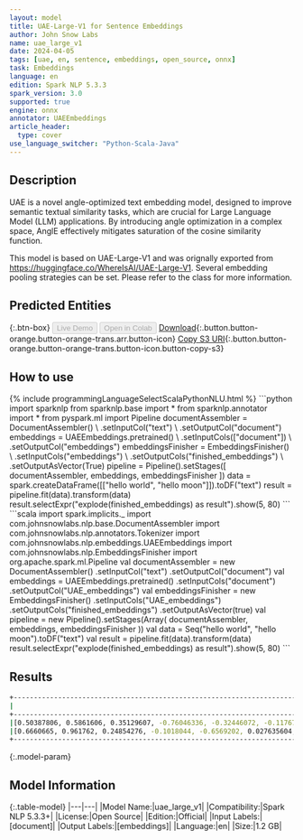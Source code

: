 ```yaml
---
layout: model
title: UAE-Large-V1 for Sentence Embeddings
author: John Snow Labs
name: uae_large_v1
date: 2024-04-05
tags: [uae, en, sentence, embeddings, open_source, onnx]
task: Embeddings
language: en
edition: Spark NLP 5.3.3
spark_version: 3.0
supported: true
engine: onnx
annotator: UAEEmbeddings
article_header:
  type: cover
use_language_switcher: "Python-Scala-Java"
---
```


## Description

UAE is a novel angle-optimized text embedding model, designed to improve semantic textual
similarity tasks, which are crucial for Large Language Model (LLM) applications. By
introducing angle optimization in a complex space, AnglE effectively mitigates saturation of
the cosine similarity function.

This model is based on UAE-Large-V1 and was orignally exported from https://huggingface.co/WhereIsAI/UAE-Large-V1. Several embedding pooling strategies can be set. Please refer to the class for more information.

## Predicted Entities



{:.btn-box}
<button class="button button-orange" disabled>Live Demo</button>
<button class="button button-orange" disabled>Open in Colab</button>
[Download](https://s3.amazonaws.com/auxdata.johnsnowlabs.com/public/models/uae_large_v1_en_5.3.3_3.0_1712335736995.zip){:.button.button-orange.button-orange-trans.arr.button-icon}
[Copy S3 URI](s3://auxdata.johnsnowlabs.com/public/models/uae_large_v1_en_5.3.3_3.0_1712335736995.zip){:.button.button-orange.button-orange-trans.button-icon.button-copy-s3}

## How to use



<div class="tabs-box" markdown="1">
{% include programmingLanguageSelectScalaPythonNLU.html %}
```python
import sparknlp
from sparknlp.base import *
from sparknlp.annotator import *
from pyspark.ml import Pipeline
documentAssembler = DocumentAssembler() \
    .setInputCol("text") \
    .setOutputCol("document")
embeddings = UAEEmbeddings.pretrained() \
    .setInputCols(["document"]) \
    .setOutputCol("embeddings")
embeddingsFinisher = EmbeddingsFinisher() \
    .setInputCols("embeddings") \
    .setOutputCols("finished_embeddings") \
    .setOutputAsVector(True)
pipeline = Pipeline().setStages([
    documentAssembler,
    embeddings,
    embeddingsFinisher
])
data = spark.createDataFrame([["hello world", "hello moon"]]).toDF("text")
result = pipeline.fit(data).transform(data)
result.selectExpr("explode(finished_embeddings) as result").show(5, 80)
```
```scala
import spark.implicits._
import com.johnsnowlabs.nlp.base.DocumentAssembler
import com.johnsnowlabs.nlp.annotators.Tokenizer
import com.johnsnowlabs.nlp.embeddings.UAEEmbeddings
import com.johnsnowlabs.nlp.EmbeddingsFinisher
import org.apache.spark.ml.Pipeline
val documentAssembler = new DocumentAssembler()
  .setInputCol("text")
  .setOutputCol("document")
val embeddings = UAEEmbeddings.pretrained()
  .setInputCols("document")
  .setOutputCol("UAE_embeddings")
val embeddingsFinisher = new EmbeddingsFinisher()
  .setInputCols("UAE_embeddings")
  .setOutputCols("finished_embeddings")
  .setOutputAsVector(true)
val pipeline = new Pipeline().setStages(Array(
  documentAssembler,
  embeddings,
  embeddingsFinisher
))
val data = Seq("hello world", "hello moon").toDF("text")
val result = pipeline.fit(data).transform(data)
result.selectExpr("explode(finished_embeddings) as result").show(5, 80)
```
</div>

## Results

```bash
+--------------------------------------------------------------------------------+
|                                                                          result|
+--------------------------------------------------------------------------------+
|[0.50387806, 0.5861606, 0.35129607, -0.76046336, -0.32446072, -0.117674336, 0...|
|[0.6660665, 0.961762, 0.24854276, -0.1018044, -0.6569202, 0.027635604, 0.1915...|
+--------------------------------------------------------------------------------+
```

{:.model-param}
## Model Information

{:.table-model}
|---|---|
|Model Name:|uae_large_v1|
|Compatibility:|Spark NLP 5.3.3+|
|License:|Open Source|
|Edition:|Official|
|Input Labels:|[document]|
|Output Labels:|[embeddings]|
|Language:|en|
|Size:|1.2 GB|